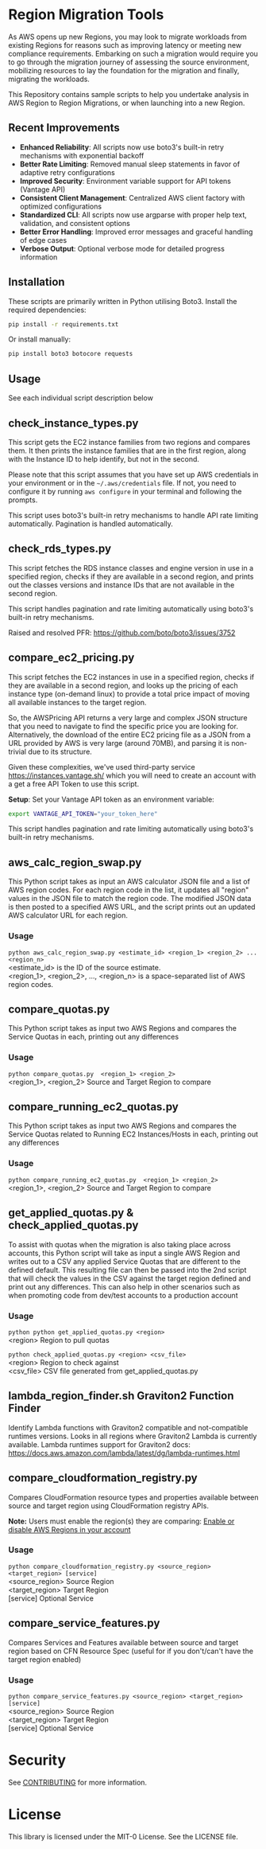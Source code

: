 # Region Migration Tools

As AWS opens up new Regions, you may look to migrate workloads from existing Regions for reasons such as improving latency or meeting new compliance requirements. Embarking on such a migration would require you to go through the migration journey of assessing the source environment, mobilizing resources to lay the foundation for the migration and finally, migrating the workloads. 

This Repository contains sample scripts to help you undertake analysis in AWS Region to Region Migrations, or when launching into a new Region.

## Recent Improvements

- **Enhanced Reliability**: All scripts now use boto3's built-in retry mechanisms with exponential backoff
- **Better Rate Limiting**: Removed manual sleep statements in favor of adaptive retry configurations
- **Improved Security**: Environment variable support for API tokens (Vantage API)
- **Consistent Client Management**: Centralized AWS client factory with optimized configurations
- **Standardized CLI**: All scripts now use argparse with proper help text, validation, and consistent options
- **Better Error Handling**: Improved error messages and graceful handling of edge cases
- **Verbose Output**: Optional verbose mode for detailed progress information


## Installation
These scripts are primarily written in Python utilising Boto3. Install the required dependencies:

```bash
pip install -r requirements.txt
```

Or install manually:
```bash
pip install boto3 botocore requests
```

## Usage
See each individual script description below

## check_instance_types.py
This script gets the EC2 instance families from two regions and compares them. It then prints the instance families that are in the first region, along with the Instance ID to help identify, but not in the second.

Please note that this script assumes that you have set up AWS credentials in your environment or in the `~/.aws/credentials` file. If not, you need to configure it by running `aws configure` in your terminal and following the prompts.

This script uses boto3's built-in retry mechanisms to handle API rate limiting automatically. Pagination is handled automatically.

## check_rds_types.py
This script fetches the RDS instance classes and engine version in use in a specified region, checks if they are available in a second region, and prints out the classes versions and instance IDs that are not available in the second region.

This script handles pagination and rate limiting automatically using boto3's built-in retry mechanisms.

Raised and resolved PFR: https://github.com/boto/boto3/issues/3752

## compare_ec2_pricing.py
This script fetches the EC2 instances in use in a specified region, checks if they are available in a second region, and looks up the pricing of each instance type (on-demand linux) to provide a total price impact of moving all available instances to the target region.

So, the AWSPricing API returns a very large and complex JSON structure that you need to navigate to find the specific price you are looking for.
Alternatively, the download of the entire EC2 pricing file as a JSON from a URL provided by AWS is very large (around 70MB), and parsing it is non-trivial due to its structure.

Given these complexities, we've used third-party service https://instances.vantage.sh/ which you will need to create an account with a get a free API Token to use this script.

**Setup**: Set your Vantage API token as an environment variable:
```bash
export VANTAGE_API_TOKEN="your_token_here"
```

This script handles pagination and rate limiting automatically using boto3's built-in retry mechanisms.

## aws_calc_region_swap.py
This Python script takes as input an AWS calculator JSON file and a list of AWS region codes. For each region code in the list, it updates all "region" values in the JSON file to match the region code. The modified JSON data is then posted to a specified AWS URL, and the script prints out an updated AWS calculator URL for each region.

### Usage
```python aws_calc_region_swap.py <estimate_id> <region_1> <region_2> ... <region_n>```  
\<estimate_id> is the ID of the source estimate.  
<region_1>, <region_2>, ..., <region_n> is a space-separated list of AWS region codes.

## compare_quotas.py
This Python script takes as input two AWS Regions and compares the Service Quotas in each, printing out any differences

### Usage
```python compare_quotas.py  <region_1> <region_2>```  
\<region_1>, <region_2> Source and Target Region to compare

## compare_running_ec2_quotas.py
This Python script takes as input two AWS Regions and compares the Service Quotas related to Running EC2 Instances/Hosts in each, printing out any differences

### Usage
```python compare_running_ec2_quotas.py  <region_1> <region_2>```  
\<region_1>, <region_2> Source and Target Region to compare

## get_applied_quotas.py & check_applied_quotas.py
To assist with quotas when the migration is also taking place across accounts, this Python script will take as input a single AWS Region and writes out to a CSV any applied Service Quotas that are different to the defined default. This resulting file can then be passed into the 2nd script that will check the values in the CSV against the target region defined and print out any differences.
This can also help in other scenarios such as when promoting code from dev/test accounts to a production account

### Usage
```python python get_applied_quotas.py <region>```  
\<region> Region to pull quotas

```python check_applied_quotas.py <region> <csv_file>```  
\<region> Region to check against  
<csv_file> CSV file generated from get_applied_quotas.py


## lambda_region_finder.sh  Graviton2 Function Finder
Identify Lambda functions with Graviton2 compatible and not-compatible runtimes versions.  Looks in all regions where Graviton2 Lambda is currently available.
Lambda runtimes support for Graviton2 docs: https://docs.aws.amazon.com/lambda/latest/dg/lambda-runtimes.html


## compare_cloudformation_registry.py
Compares CloudFormation resource types and properties available between source and target region using CloudFormation registry APIs.

**Note:** Users must enable the region(s) they are comparing: [Enable or disable AWS Regions in your account](https://docs.aws.amazon.com/accounts/latest/reference/manage-acct-regions.html)

### Usage
```python compare_cloudformation_registry.py <source_region> <target_region> [service]```  
\<source_region> Source Region  
<target_region> Target Region  
[service] Optional Service

## compare_service_features.py
Compares Services and Features available between source and target region based on CFN Resource Spec (useful for if you don't/can't have the target region enabled)

### Usage
```python compare_service_features.py <source_region> <target_region> [service]```  
\<source_region> Source Region  
<target_region> Target Region  
[service] Optional Service


# Security

See [CONTRIBUTING](CONTRIBUTING.md#security-issue-notifications) for more information.

# License

This library is licensed under the MIT-0 License. See the LICENSE file.
